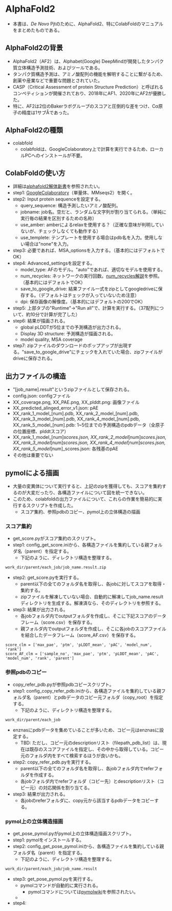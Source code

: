 # AlphaFold2
- 本書は、_De Novo_ Pjtのために、AlphaFold2、特にColabFoldのマニュアルをまとめたものである。

## AlphaFold2の背景
- AlphaFold2（AF2）は、Alphabet(Google) DeepMindが開発したタンパク質立体構造予測技術、およびツールである。
- タンパク質構造予測は、アミノ酸配列の機能を解明することに繋がるため、創薬や産業などで重要な問題とされていた。
- CASP（Critical Assessment of protein Structure Prediction）と呼ばれるコンペティションが開催されており、2018年にAF1、2020年にAF2が優勝した。
- 特に、AF2は2位のBakerラボグループのスコアと圧倒的な差をつけ、Cα原子の精度は1サブÅであった。

## AlphaFold2の種類
- colabfold
    - colabfoldは、GoogleColaboratory上で計算を実行できるため、ローカルPCへのインストールが不要。

## ColabFoldの使い方
- 詳細は[alphafold2解体新書][af2anatomia]を参照されたい。
- step1: [GoogleColaboratory][colabfold_af2]（単量体、MMseqs2）を開く。
- step2: Input protein sequenceを設定する。
    - query_sequence: 構造予測したいアミノ酸配列。
    - jobname: job名。空だと、ランダムな文字列が割り当てられる。（単純に実行毎の結果を区別するための名称）
    - use_amber: amberによるrelaxを使用する？（正確な意味が判明していないが、チェックしなくても動作する）
    - use_templete: テンプレートを使用する場合はpdb名を入力。使用しない場合は"none"を入力。
- step3: 必要であれば、MSA_optionsを入力する。（基本的にはデフォルトでOK）
- step4: Advanced_settingsを設定する。
    - model_type: AFのモデル。"auto"であれば、適切なモデルを使用する。
    - num_recycles: ネットワークの実行回数。[num_recycles解説][num_recycles]を参照。（基本的にはデフォルトでOK）
    - save_to_google_drive: 結果ファイル一式をzipとしてgoogledriveに保存する。（デフォルトはチェックが入っていないため注意）
    - dpi: 保存画像の解像度。（基本的にはデフォルトの200でOK）
- step5: 上部タブの"Runtime"->"Run all"で、計算を実行する。（37配列について、約10分で計算が完了した）
- step6: 結果が描画される。
    - global pLDDTが5位までの予測構造が出力される。
    - Display 3D structure: 予測構造が描画される。
    - model quality, MSA coverage
- step7: zipファイルのダウンロードのポップアップが出現する。"save_to_google_drive"にチェックを入れていた場合、zipファイルがdriveに保存される。

## 出力ファイルの構造
- "[job_name].result"というzipファイルとして保存される。
- config.json: configファイル
- XX_coverage.png, XX_PAE.png, XX_plddt.png: 画像ファイル
- XX_predicted_alinged_error_v1.json: pAE
- XX_rank_1_model_[num].pdb, XX_rank_2_model_[num].pdb, XX_rank_3_model_[num].pdb, XX_rank_4_model_[num].pdb, XX_rank_5_model_[num].pdb: 1~5位までの予測構造のpdbデータ（全原子の位置座標、plddtスコア）
- XX_rank_1_model_[num]_scores.json, XX_rank_2_model_[num]_scores.json, XX_rank_3_model_[num]_scores.json, XX_rank_4_model_[num]_scores.json, XX_rank_5_model_[num]_scores.json: 各残基のpAE
- その他は重要でない

## pymolによる描画
- 大量の変異体について実行すると、上記のzipを獲得しても、スコアを集約するのが大変だったり、各構造ファイルについて図を統一できない。
- このため、colabfoldの出力ファイルについて、これらの作業を簡易的に実行するスクリプトを作成した。
    - スコア集約、参照pdbのコピー、pymol上の立体構造の描画

### スコア集約
- get_score.pyがスコア集約のスクリプト。
- step1: config_get_score.iniから、各構造ファイルを集約している親フォルダ名（parent）を指定する。
    - 下記のように、ディレクトリ構造を整理する。

```
work_dir/parent/each_job/job_name.result.zip
```

- step2: get_score.pyを実行する。
    - parent以下の全てのフォルダ名を取得し、各jobに対してスコアを取得・集約する。
    - zipファイルを解凍していない場合、自動的に解凍してjob_name.resultディレクトリを生成する。解凍済なら、そのディレクトリを参照する。
- step3: 結果が出力される。
    - 各jobフォルダ内でoutputフォルダを作成し、そこに下記スコアのデータフレーム（score.csv）を保存する。
    - 親フォルダ内でoutputフォルダを作成し、そこに各jobのスコアファイルを結合したデータフレーム（score_AF.csv）を保存する。

```
score_clm = ['max_pae', 'ptm', 'pLDDT_mean', 'pAC', 'model_num', 'rank']
score_AF_clm = ['sample_no', 'max_pae', 'ptm', 'pLDDT_mean', 'pAC', 'model_num', 'rank', 'parent']
```

### 参照pdbのコピー
- copy_refer_pdb.pyが参照pdbコピースクリプト。
- step1: config_copy_refer_pdb.iniから、各構造ファイルを集約している親フォルダ名（parent）とpdbデータのコピー元フォルダ（copy_root）を指定する。
    - 下記のように、ディレクトリ構造を整理する。

```
work_dir/parent/each_job
```

- enznasにpdbデータを集めていることが多いため、コピー元はenznasに設定する。
    - TBD: ただし、コピー元のdescriptionリスト（filepath_pdb_list）は、現在は既存のスコアファイルを指定し、その中から取得している。コピー元のフォルダ内をすべて検索するほうが良いかも。
- step2: copy_refer_pdb.pyを実行する。
    - parent以下の全てのフォルダ名を取得し、各jobフォルダ内でreferフォルダを作成する。
    - 各jobフォルダ内でreferフォルダ（コピー先）とdescriptionリスト（コピー元）の対応関係を割り当てる。
- step3: 結果が出力される。
    - 各jobのreferフォルダに、copy元から該当するpdbデータをコピーする。


### pymol上の立体構造描画
- get_pose_pymol.pyがpymol上の立体構造描画スクリプト。
- step1: pymolをインストールする。
- step2: config_get_pose_pymol.iniから、各構造ファイルを集約している親フォルダ名（parent）を指定する。
    - 下記のように、ディレクトリ構造を整理する。

```
work_dir/parent/each_job/job_name.result
```

- step3: get_pose_pymol.pyを実行する。
    - pymolコマンドが自動的に実行される。
        - pymolコマンドについては[pymolwiki][pymol_command]を参照されたい。
    -
- step4: 

[af2anatomia]:https://www.af2anatomia.jp/
[colabfold_af2]:https://colab.research.google.com/github/sokrypton/ColabFold/blob/main/AlphaFold2.ipynb
[num_recycles]:https://www.af2anatomia.jp/Supplementary/1.10%20Recycling%20iterations
[pymol_command]:https://pymolwiki.org/index.php/Category:Commands
